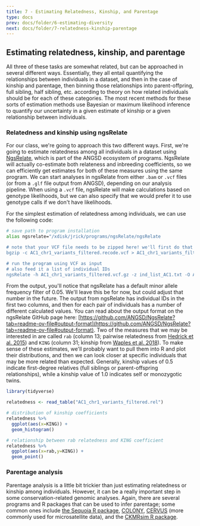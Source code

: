 ```yaml
---
title: 7 - Estimating Relatedness, Kinship, and Parentage
type: docs
prev: docs/folder/6-estimating-diversity
next: docs/folder/7-relatedness-kinship-parentage
---
```


## Estimating relatedness, kinship, and parentage
All three of these tasks are somewhat related, but can be approached in several different ways. Essentially, they all entail quantifying the relationships between individuals in a dataset, and then in the case of kinship and parentage, then binning those relationships into parent-offpring, full sibling, half sibling, etc. according to theory on how related individuals should be for each of these categories. The most recent methods for these sorts of estimation methods use Bayesian or maximum likelihood inference to quantify our uncertainty in a given estimate of kinship or a given relationship between individuals. 

### Relatedness and kinship using ngsRelate
For our class, we're going to approach this two different ways. First, we're going to estimate relatedness among all individuals in a dataset using [NgsRelate](https://github.com/ANGSD/NgsRelate), which is part of the ANGSD ecosystem of programs. NgsRelate will actually co-estimate both relateness and inbreeding coefficients, so we can efficiently get estimates for both of these measures using the same program. We can start analyses in ngsRelate from either `.bam` or `.vcf` files (or from a `.glf` file output from ANGSD), depending on our analysis pipeline. When using a `.vcf` file, ngsRelate will make calculations based on genotype likelihoods, but we can also specify that we would prefer it to use genotype calls if we don't have likelihoods.

For the simplest estimation of relatedness among individuals, we can use the following code:

```sh
# save path to program installation
alias ngsrelate="/xdisk/jrick/programs/ngsRelate/ngsRelate

# note that your VCF file needs to be zipped here! we'll first do that using bgzip
bgzip -c AC1_chr1_variants_filtered.recode.vcf > AC1_chr1_variants_filtered.vcf.gz

# run the program using VCF as input
# also feed it a list of individual IDs
ngsRelate -h AC1_chr1_variants_filtered.vcf.gz -z ind_list_AC1.txt -O AC1_chr1_variants_filtered.rel
```

From the output, you'll notice that ngsRelate has a default minor allele frequency filter of 0.05. We'll leave this be for now, but could adjust that number in the future. The output from ngsRelate has individual IDs in the first two columns, and then for each pair of individuals has a number of different calculated values. You can read about the output format on the ngsRelate GitHub page here: [https://github.com/ANGSD/NgsRelate?tab=readme-ov-file#output-format](https://github.com/ANGSD/NgsRelate?tab=readme-ov-file#output-format). Two of the measures that we may be interested in are called `rab` (column 13; pairwise relatedness from [Hedrick et al. 2015](https://academic.oup.com/jhered/article/106/1/20/2961876)) and `KING` (column 31; kinship from [Waples et al. 2018](https://onlinelibrary.wiley.com/doi/10.1111/mec.14954)). To make sense of these estimates, we'll probably want to pull them into R and plot their distributions, and then we can look closer at specific individuals that may be more related than expected. Generally, kinship values of 0.5 indicate first-degree relatives (full siblings or parent-offspring relationships), while a kinship value of 1.0 indicates self or monozygotic twins.

```r
library(tidyverse)

relatedness <- read_table("AC1_chr1_variants_filtered.rel")

# distribution of kinship coefficients
relatedness %>%
  ggplot(aes(x=KING)) +
  geom_histogram()

# relationship between rab relatedness and KING coefficient
relatedness %>%
  ggplot(aes(x=rab,y=KING)) +
  geom_point()
```

### Parentage analysis 
Parentage analysis is a little bit trickier than just estimating relatedness or kinship among individuals. However, it can be a really important step in some conservation-related genomic analyses. Again, there are several programs and R packages that can be used to infer parentage; some common ones include [the Sequoia R package](https://jiscah.github.io/articles/vignette_main/book/index.html), [COLONY](https://www.zsl.org/about-zsl/resources/software/colony), [CERVUS](http://www.fieldgenetics.com/pages/aboutCervus_Overview.jsp) (more commonly used for microsatellite data), and the [CKMRsim R package](https://eriqande.github.io/CKMRsim/).
